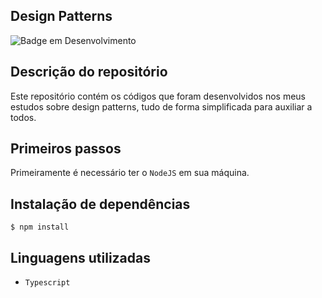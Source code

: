 ## Design Patterns
![Badge em Desenvolvimento](http://img.shields.io/static/v1?label=STATUS&message=EM%20ANDAMENTO&color=GREEN&style=for-the-badge)

## Descrição do repositório
Este repositório contém os códigos que foram desenvolvidos nos meus estudos sobre design patterns, tudo de forma simplificada para auxiliar a todos.

## Primeiros passos

Primeiramente é necessário ter o `NodeJS` em sua máquina.

## Instalação de dependências
```
$ npm install
```

## Linguagens utilizadas
- `Typescript`
